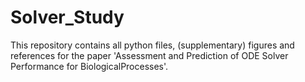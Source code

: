 # Solver_Study

This repository contains all python files, (supplementary) figures and references for the paper 'Assessment and Prediction of ODE Solver Performance for BiologicalProcesses'.
